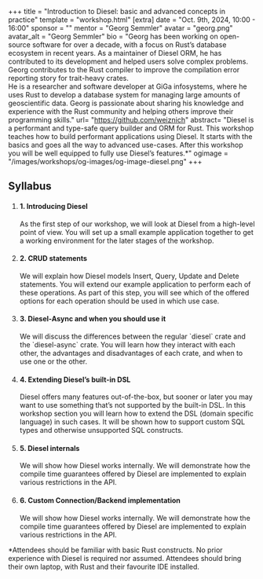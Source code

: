 +++
title = "Introduction to Diesel: basic and advanced concepts in practice"
template = "workshop.html"
[extra]
  date = "Oct. 9th, 2024, 10:00 - 16:00"
  sponsor = ""
  mentor = "Georg Semmler"
  avatar = "georg.png"
  avatar_alt = "Georg Semmler"
  bio = "Georg has been working on open-source software for over a decade, with a focus on Rust’s database ecosystem in recent years. As a maintainer of Diesel ORM, he has contributed to its development and helped users solve complex problems. Georg contributes to the Rust compiler to improve the compilation error reporting story for trait-heavy crates.<br> He is a researcher and software developer at GiGa infosystems, where he uses Rust to develop a database system for managing large amounts of geoscientific data. Georg is passionate about sharing his knowledge and experience with the Rust community and helping others improve their programming skills."
  url= "https://github.com/weiznich"
  abstract= "Diesel is a performant and type-safe query builder and ORM for Rust. This workshop teaches how to build performant applications using Diesel. It starts with the basics and goes all the way to advanced use-cases. After this workshop you will be well equipped to fully use Diesel’s features.*"
  ogimage = "/images/workshops/og-images/og-image-diesel.png"
+++

<div class="syllabus mb-10">
  <h2 class="my-7">Syllabus</h2>
  <ol>
   <li class="mb-7 border">
      <h4 class="p-4 border-b">1. Introducing Diesel</h4>
      <div class="p-4 mw-80">
        <p>As the first step of our workshop, we will look at Diesel from a high-level point of view. You will set up a small example application together to get a working environment for the later stages of the workshop.</p>
      </div>
    </li>
    <li class="mb-7 border">
      <h4 class="p-4 border-b">2. CRUD statements</h4>
      <div class="p-4 mw-80">
        <p>We will explain how Diesel models Insert, Query, Update and Delete statements. You will extend our example application to perform each of these operations. As part of this step, you will see which of the offered options for each operation should be used in which use case.</p>
      </div>
    </li>
    <li class="mb-7 border">
      <h4 class="p-4 border-b">3. Diesel-Async and when you should use it</h4>
      <div class="p-4 mw-80">
        <p>We will discuss the differences between the regular `diesel` crate and the `diesel-async` crate. You will learn how they interact with each other, the advantages and disadvantages of each crate, and when to use one or the other.</p>
      </div>
    </li>
    <li class="mb-7 border">
      <h4 class="p-4 border-b">4. Extending Diesel’s built-in DSL</h4>
      <div class="p-4 mw-80">
        <p>Diesel offers many features out-of-the-box, but sooner or later you may want to use something that’s not supported by the built-in DSL. In this workshop section you will learn how to extend the DSL (domain specific language) in such cases. It will be shown how to support custom SQL types and otherwise unsupported SQL constructs.</p>
      </div>
    </li>
    <li class="mb-7 border">
      <h4 class="p-4 border-b">5. Diesel internals</h4>
      <div class="p-4 mw-80">
        <p>We will show how Diesel works internally. We will demonstrate how the compile time guarantees offered by Diesel are implemented to explain various restrictions in the API.</p>
      </div>
    </li>
    <li class="mb-7 border">
      <h4 class="p-4 border-b">6. Custom Connection/Backend implementation</h4>
      <div class="p-4 mw-80">
        <p>We will show how Diesel works internally. We will demonstrate how the compile time guarantees offered by Diesel are implemented to explain various restrictions in the API.</p>
      </div>
    </li>
  </ol>
  <p class="p-4">
  *Attendees should be familiar with basic Rust constructs. No prior experience with Diesel is required nor assumed. Attendees should bring their own laptop, with Rust and their favourite IDE installed.
</p>
</div>

